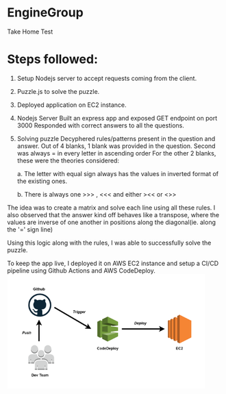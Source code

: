 # EngineGroup
Take Home Test

# Steps followed:
1. Setup Nodejs server to accept requests coming from the client.
2. Puzzle.js to solve the puzzle.
3. Deployed application on EC2 instance.


1. Nodejs Server
    Built an express app and exposed GET endpoint on port 3000
    Responded with correct answers to all the questions.

2. Solving puzzle
    Decyphered rules/patterns present in the question and answer.
    Out of 4 blanks, 1 blank was provided in the question.
    Second was always = in every letter in ascending order
    For the other 2 blanks, these were the theories considered:

    a. The letter with equal sign always has the values in inverted format of the existing ones.

    b. There is always one >>> , <<< and either ><< or <>>

The idea was to create a matrix and solve each line using all these rules. 
I also observed that the answer kind off behaves like a transpose, where the values are inverse of one another in positions along the diagonal(ie. along the '=' sign line)

Using this logic along with the rules, I was able to successfully solve the puzzle.

To keep the app live, I deployed it on AWS EC2 instance and setup a CI/CD pipeline using Github Actions and AWS CodeDeploy.
![Screenshot](assests/action-deploy.png)



    